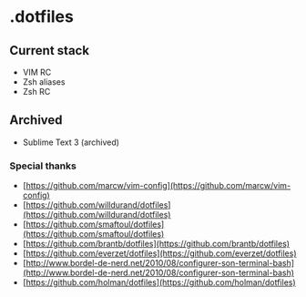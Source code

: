 # .dotfiles

## Current stack

* VIM RC
* Zsh aliases
* Zsh RC

## Archived

* Sublime Text 3 (archived)

### Special thanks

* [https://github.com/marcw/vim-config](https://github.com/marcw/vim-config)
* [https://github.com/willdurand/dotfiles](https://github.com/willdurand/dotfiles)
* [https://github.com/smaftoul/dotfiles](https://github.com/smaftoul/dotfiles)
* [https://github.com/brantb/dotfiles](https://github.com/brantb/dotfiles)
* [https://github.com/everzet/dotfiles](https://github.com/everzet/dotfiles)
* [http://www.bordel-de-nerd.net/2010/08/configurer-son-terminal-bash](http://www.bordel-de-nerd.net/2010/08/configurer-son-terminal-bash)
* [https://github.com/holman/dotfiles](https://github.com/holman/dotfiles)
